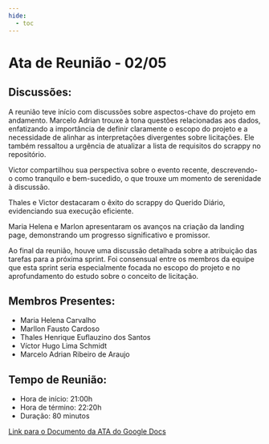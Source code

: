```yaml
---
hide:
  - toc
---
```


# Ata de Reunião - 02/05

## Discussões:

A reunião teve início com discussões sobre aspectos-chave do projeto em andamento. Marcelo Adrian trouxe à tona questões relacionadas aos dados, enfatizando a importância de definir claramente o escopo do projeto e a necessidade de alinhar as interpretações divergentes sobre licitações. Ele também ressaltou a urgência de atualizar a lista de requisitos do scrappy no repositório.

Victor compartilhou sua perspectiva sobre o evento recente, descrevendo-o como tranquilo e bem-sucedido, o que trouxe um momento de serenidade à discussão.

Thales e Victor destacaram o êxito do scrappy do Querido Diário, evidenciando sua execução eficiente.

Maria Helena e Marlon apresentaram os avanços na criação da landing page, demonstrando um progresso significativo e promissor.

Ao final da reunião, houve uma discussão detalhada sobre a atribuição das tarefas para a próxima sprint. Foi consensual entre os membros da equipe que esta sprint seria especialmente focada no escopo do projeto e no aprofundamento do estudo sobre o conceito de licitação.

## Membros Presentes:

- Maria Helena Carvalho
- Marllon Fausto Cardoso
- Thales Henrique Euflauzino dos Santos
- Víctor Hugo Lima Schmidt
- Marcelo Adrian Ribeiro de Araujo

## Tempo de Reunião:

- Hora de início: 21:00h
- Hora de término: 22:20h
- Duração: 80 minutos

<a href="https://docs.google.com/document/d/1XJRVH7Fknoky9KmiBh5YCz4QB3faY0Z-iji5D5LxOCU/edit?usp=drive_link">Link para o Documento da ATA do Google Docs</a>